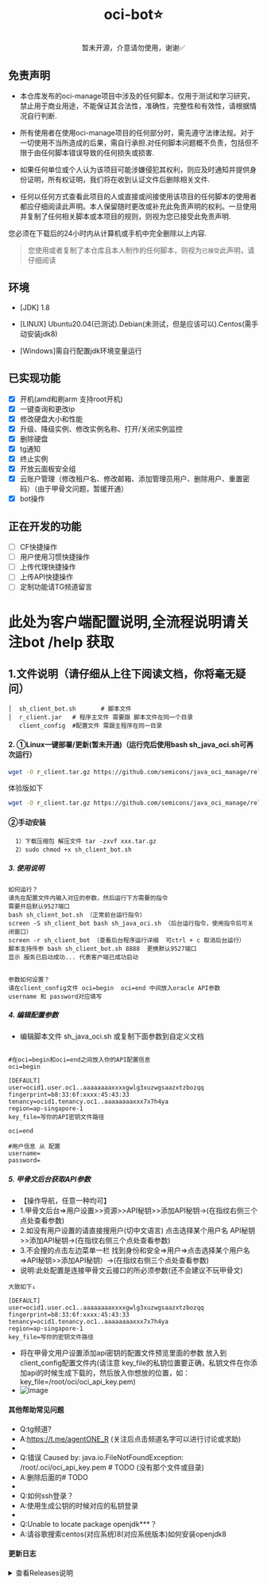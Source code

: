 
# <p align="center">oci-bot⭐</p>
<p align="center">暂未开源，介意请勿使用，谢谢✅</P>

## 免责声明
- 本仓库发布的oci-manage项目中涉及的任何脚本，仅用于测试和学习研究，禁止用于商业用途，不能保证其合法性，准确性，完整性和有效性，请根据情况自行判断.

- 所有使用者在使用oci-manage项目的任何部分时，需先遵守法律法规。对于一切使用不当所造成的后果，需自行承担.对任何脚本问题概不负责，包括但不限于由任何脚本错误导致的任何损失或损害.

- 如果任何单位或个人认为该项目可能涉嫌侵犯其权利，则应及时通知并提供身份证明，所有权证明，我们将在收到认证文件后删除相关文件.

- 任何以任何方式查看此项目的人或直接或间接使用该项目的任何脚本的使用者都应仔细阅读此声明。本人保留随时更改或补充此免责声明的权利。一旦使用并复制了任何相关脚本或本项目的规则，则视为您已接受此免责声明.

您必须在下载后的24小时内从计算机或手机中完全删除以上内容.

> 您使用或者复制了本仓库且本人制作的任何脚本，则视为`已接受`此声明，请仔细阅读

## 环境

- [JDK] 1.8

- [LINUX] Ubuntu20.04(已测试).Debian(未测试，但是应该可以).Centos(需手动安装jdk8)
- [Windows]需自行配置jdk环境变量运行

## 已实现功能
* [x] 开机(amd和刷arm 支持root开机)
* [x] 一键查询和更改ip
* [x] 修改硬盘大小和性能
* [x] 升级、降级实例、修改实例名称、打开/关闭实例监控
* [x] 删除硬盘
* [x] tg通知
* [x] 终止实例
* [x] 开放云面板安全组
* [x] 云账户管理（修改租户名、修改邮箱、添加管理员用户、删除用户、重置密码）（由于甲骨文问题，暂缓开通）
* [x] bot操作

## 正在开发的功能
* [ ] CF快捷操作
* [ ] 用户使用习惯快捷操作
* [ ] 上传代理快捷操作
* [ ] 上传API快捷操作
* [ ] 定制功能请TG频道留言

# 此处为客户端配置说明,全流程说明请关注bot /help 获取

## 1.文件说明（**请仔细从上往下阅读文档，你将毫无疑问**）
```text
│  sh_client_bot.sh       # 脚本文件
│  r_client.jar   # 程序主文件 需要跟 脚本文件在同一个目录
   client_config  #配置文件 需跟主程序在同一目录
```

#### 2. ①Linux一键部署/更新(暂未开通)（运行完后使用bash sh_java_oci.sh可再次运行）
```bash
wget -O r_client.tar.gz https://github.com/semicons/java_oci_manage/releases/download/latest/r_client.tar.gz && tar -zxvf r_client.tar.gz --keep-old-files client_config  && chmod +x sh_client_bot.sh
```
体验版如下
```bash
wget -O r_client.tar.gz https://github.com/semicons/java_oci_manage/releases/download/v2.0.0.1/r_client.tar.gz && tar -zxvf r_client.tar.gz --keep-old-files client_config  && chmod +x sh_client_bot.sh
```

#### ②手动安装
```text
  1）下载压缩包 解压文件 tar -zxvf xxx.tar.gz 
  2）sudo chmod +x sh_client_bot.sh
```
##### 3. 使用说明
```text
如何运行？
请先在配置文件内输入对应的参数，然后运行下方需要的指令
需要开启默认9527端口
bash sh_client_bot.sh （正常前台运行指令）
screen -S sh_client_bot bash sh_java_oci.sh （后台运行指令，使用指令后可关闭窗口）
screen -r sh_client_bot （查看后台程序运行详细  可ctrl + c 取消后台运行）
脚本支持传参 bash sh_client_bot.sh 8888  更换默认9527端口
显示 服务已启动成功... 代表客户端已成功启动


参数如何设置？
请在client_config文件 oci=begin  oci=end 中间放入oracle API参数
username 和 password对应填写
```
##### 4. 编辑配置参数
- 编辑脚本文件 sh_java_oci.sh 或复制下面参数到自定义文档
```text

#在oci=begin和oci=end之间放入你的API配置信息
oci=begin

[DEFAULT]
user=ocid1.user.oc1..aaaaaaaaxxxxgwlg3xuzwgsaazxtzbozqq
fingerprint=b8:33:6f:xxxx:45:43:33
tenancy=ocid1.tenancy.oc1..aaaaaaaaxxx7x7h4ya
region=ap-singapore-1
key_file=写你的API密钥文件路径

oci=end

#用户信息 从 配置
username=
password=

```

##### 5. 甲骨文后台获取API参数
- 【操作导航，任意一种均可】
- 1.甲骨文后台=>用户设置>>资源>>API秘钥>>添加API秘钥->(在指纹右侧三个点处查看参数)
- 2.如没有用户设置的请直接搜用户(切中文语言) 点击选择某个用户名 API秘钥>>添加API秘钥->(在指纹右侧三个点处查看参数)
- 3.不会搜的点击左边菜单一栏 找到身份和安全=>用户=>点击选择某个用户名=>API秘钥>>添加API秘钥）->(在指纹右侧三个点处查看参数)
- 说明∶此处配置是连接甲骨文云接口的所必须参数(还不会建议不玩甲骨文)
```text
大致如下↓

[DEFAULT]
user=ocid1.user.oc1..aaaaaaaaxxxxgwlg3xuzwgsaazxtzbozqq
fingerprint=b8:33:6f:xxxx:45:43:33
tenancy=ocid1.tenancy.oc1..aaaaaaaaxxx7x7h4ya
region=ap-singapore-1
key_file=写你的密钥文件路径
```
- 将在甲骨文用户设置添加api密钥的配置文件预览里面的参数 放入到client_config配置文件内(请注意 key_file的私钥位置要正确，私钥文件在你添加api的时候生成下载的，然后放入你想放的位置，如：key_file=/root/oci/oci_api_key.pem)
- ![image](https://github.com/semicons/java_oci_manage/blob/main/1637652579448.jpg)



#### 其他帮助常见问题
- Q:tg频道?
- A:https://t.me/agentONE_R  (关注后点击频道名字可以进行讨论或求助)
- 
- Q:错误 Caused by: java.io.FileNotFoundException: /root/.oci/oci_api_key.pem # TODO (没有那个文件或目录) 
- A:删除后面的# TODO
- 
- Q:如何ssh登录？
- A:使用生成公钥的时候对应的私钥登录
- 
- Q:Unable to locate package openjdk***？
- A:请谷歌搜索centos(对应系统)8(对应系统版本)如何安装openjdk8



#### 更新日志
<details>
<summary>查看Releases说明</summary>
 
> 证明该项目仍然存活


</details>
